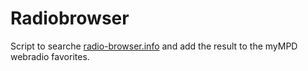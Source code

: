 # Radiobrowser

Script to searche [radio-browser.info](https://www.radio-browser.info/) and add the result to the myMPD webradio favorites.
